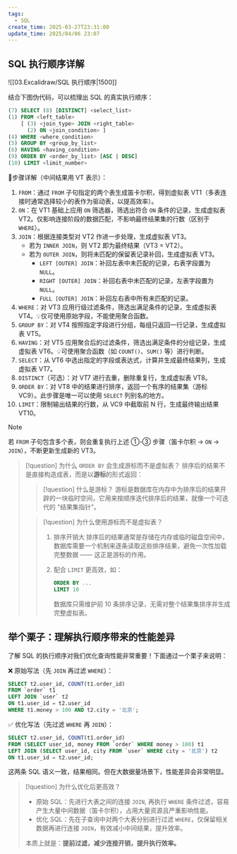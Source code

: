 ```yaml
---
tags:
  - SQL
create_time: 2025-03-27T23:31:00
update_time: 2025/04/06 23:07
---
```


## SQL 执行顺序详解

![[03.Excalidraw/SQL 执行顺序|1500]]

结合下图伪代码，可以梳理出 SQL 的真实执行顺序：

```sql file:实际执行顺序
(7) SELECT (8) [DISTINCT] <select_list>
(1) FROM <left_table>
    [ (3) <join_type> JOIN <right_table>
      (2) ON <join_condition> ]
(4) WHERE <where_condition>
(5) GROUP BY <group_by_list>
(6) HAVING <having_condition>
(9) ORDER BY <order_by_list> [ASC | DESC]
(10) LIMIT <limit_number>
```

🌠步骤详解（中间结果用 VT 表示）：
1. `FROM`：通过 `FROM` 子句指定的两个表生成笛卡尔积，得到虚拟表 VT1（多表连接时通常选择较小的表作为驱动表，以提高效率）。
2. `ON`：在 VT1 基础上应用 `ON` 筛选器，筛选出符合 `ON` 条件的记录，生成虚拟表 VT2。仅影响连接阶段的数据匹配，不影响最终结果集的行数（区别于 `WHERE`）。
3. `JOIN`：根据连接类型对 VT2 作进一步处理，生成虚拟表 VT3。
	- 若为 `INNER JOIN`，则 VT2 即为最终结果（VT3 = VT2）。
	- 若为 `OUTER JOIN`，则将未匹配的保留表记录补回，生成虚拟表 VT3。
		- `LEFT [OUTER] JOIN`：补回左表中未匹配的记录，右表字段置为 `NULL`。
		- `RIGHT [OUTER] JOIN`：补回右表中未匹配的记录，左表字段置为 `NULL`。
		- `FULL [OUTER] JOIN`：补回左右表中所有未匹配的记录。
4. `WHERE`：对 VT3 应用行级过滤条件，筛选出满足条件的记录，生成虚拟表 VT4。💡仅可使用原始字段，不能使用聚合函数。
5. `GROUP BY`：对 VT4 按照指定字段进行分组，每组只返回一行记录，生成虚拟表 VT5。
6. `HAVING`：对 VT5 应用聚合后的过滤条件，筛选出满足条件的分组记录，生成虚拟表 VT6。💡可使用聚合函数（如 `COUNT()`、`SUM()` 等）进行判断。
7. `SELECT`：从 VT6 中选出指定的字段或表达式，计算并生成最终结果列，生成虚拟表 VT7。
8. `DISTINCT`（可选）：对 VT7 进行去重，删除重复行，生成虚拟表 VT8。
9. `ORDER BY`：对 VT8 中的结果进行排序，返回一个有序的结果集（游标 VC9）。此步骤是唯一可以使用 `SELECT` 列别名的地方。
10. `LIMIT`：限制输出结果的行数，从 VC9 中截取前 N 行，生成最终输出结果 VT10。

> [!note]
> 若 `FROM` 子句包含多个表，则会重复执行上述 ①-③ 步骤（笛卡尔积 → `ON` → `JOIN`），不断更新生成新的 VT3。

> [!question] 为什么 `ORDER BY` 会生成游标而不是虚拟表？
> 排序后的结果不是直接构造成表，而是以**游标**的形式返回：
>
> > [!question] 什么是游标？
> > 游标是数据库在内存中为排序后的结果开辟的一块临时空间，它用来按顺序迭代排序后的结果，就像一个可迭代的 "结果集指针"。
>
> > [!question] 为什么使用游标而不是虚拟表？
> >
> > 1. 排序开销大
> >    排序后的结果通常是存储在内存或临时磁盘空间中，数据库需要一个机制来逐条读取这些排序结果，避免一次性加载完整数据 —— 这正是游标的作用。
> >
> > 2. 配合 `LIMIT` 更高效，如：
> >
> >    ```sql
> >    ORDER BY ... 
> >    LIMIT 10
> >    ```
> >
> >    数据库只需维护前 10 条排序记录，无需对整个结果集排序并生成完整虚拟表。

## 举个栗子：理解执行顺序带来的性能差异

了解 SQL 的执行顺序对我们优化查询性能非常重要！下面通过一个栗子来说明：

❌ 原始写法（先 `JOIN` 再过滤 `WHERE`）：

```sql
SELECT t2.user_id, COUNT(t1.order_id)
FROM `order` t1 
LEFT JOIN `user` t2
ON t1.user_id = t2.user_id
WHERE t1.money > 100 AND t2.city = '北京';
```

✅ 优化写法（先过滤 `WHERE` 再 `JOIN`）：

```sql
SELECT t2.user_id, COUNT(t1.order_id)
FROM (SELECT user_id, money FROM `order` WHERE money > 100) t1 
LEFT JOIN (SELECT user_id, city FROM `user` WHERE city = '北京') t2
ON t1.user_id = t2.user_id;
```

这两条 SQL 语义一致，结果相同。但在大数据量场景下，性能差异会非常明显。

> [!question] 为什么优化后更高效？
> - 原始 SQL：先进行大表之间的连接 `JOIN`, 再执行 `WHERE` 条件过滤，容易产生大量中间数据（笛卡尔积），占用大量资源且严重影响性能。
> - 优化 SQL：先在子查询中对两个大表分别进行过滤 `WHERE`，仅保留相关数据再进行连接 `JOIN`，有效减小中间结果，提升效率。
>
> 本质上就是：**提前过滤，减少连接开销，提升执行效率。**
